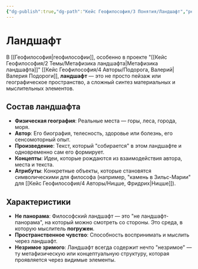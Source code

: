 ```yaml
---
{"dg-publish":true,"dg-path":"Кейс Геофилософия/3 Понятия/Ландшафт","permalink":"/kejs-geofilosofiya/3-ponyatiya/landshaft/","dgShowLocalGraph":true}
---
```


# Ландшафт

В [[Геофилософия\|геофилософии]], особенно в проекте "[[Кейс Геофилософия/2 Темы/Метафизика ландшафта\|Метафизика ландшафта]]" [[Кейс Геофилософия/4 Авторы/Подорога, Валерий\|Валерия Подороги]], **ландшафт** — это не просто пейзаж или географическое пространство, а сложный синтез материальных и мыслительных элементов.

## Состав ландшафта
- **Физическая география**: Реальные места — горы, леса, города, моря.
- **Автор**: Его биография, телесность, здоровье или болезнь, его сенсомоторный опыт.
- **Произведение**: Текст, который "собирается" в этом ландшафте и одновременно сам его формирует.
- **Концепты**: Идеи, которые рождаются из взаимодействия автора, места и текста.
- **Атрибуты**: Конкретные объекты, которые становятся символическими для философа (например, "камень в Зильс-Марии" для [[Кейс Геофилософия/4 Авторы/Ницше, Фридрих\|Ницше]]).

## Характеристики
- **Не панорама**: Философский ландшафт — это "не ландшафт-панорама", на который можно смотреть со стороны. Это среда, в которую мыслитель **погружен**.
- **Пространственное чувство**: Способность воспринимать и мыслить через ландшафт.
- **Незримое зримого**: Ландшафт всегда содержит нечто "незримое" — ту метафизическую или концептуальную структуру, которая проявляется через видимые элементы.